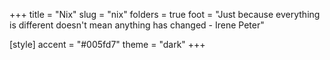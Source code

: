 +++
title = "Nix"
slug = "nix"
folders = true
foot = "Just because everything is different doesn't mean anything has changed - Irene Peter"

[style]
    accent = "#005fd7"
    theme = "dark"
+++
